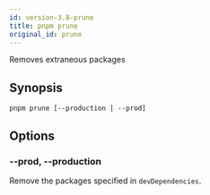 ```yaml
---
id: version-3.8-prune
title: pnpm prune
original_id: prune
---
```


Removes extraneous packages

## Synopsis

```text
pnpm prune [--production | --prod]
```

## Options

### --prod, --production

Remove the packages specified in `devDependencies`.
